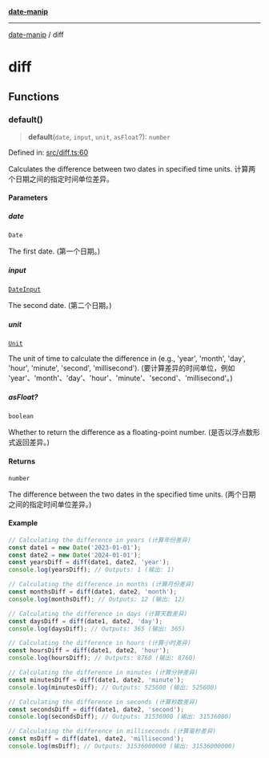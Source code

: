 [**date-manip**](index.md)

***

[date-manip](modules.md) / diff

# diff

## Functions

### default()

> **default**(`date`, `input`, `unit`, `asFloat`?): `number`

Defined in: [src/diff.ts:60](https://github.com/fengxinming/date-manip/blob/672f1dce8f57973c145b734bdf778535cf1bb983/src/diff.ts#L60)

Calculates the difference between two dates in specified time units.
计算两个日期之间的指定时间单位差异。

#### Parameters

##### date

`Date`

The first date. (第一个日期。)

##### input

[`DateInput`](types.md#dateinput)

The second date. (第二个日期。)

##### unit

[`Unit`](types.md#unit)

The unit of time to calculate the difference in
(e.g., 'year', 'month', 'day', 'hour', 'minute', 'second', 'millisecond').
(要计算差异的时间单位，例如 'year'、'month'、'day'、'hour'、'minute'、'second'、'millisecond'。)

##### asFloat?

`boolean`

Whether to return the difference as a floating-point number. (是否以浮点数形式返回差异。)

#### Returns

`number`

The difference between the two dates in the specified time units. (两个日期之间的指定时间单位差异。)

#### Example

```ts
// Calculating the difference in years (计算年份差异)
const date1 = new Date('2023-01-01');
const date2 = new Date('2024-01-01');
const yearsDiff = diff(date1, date2, 'year');
console.log(yearsDiff); // Outputs: 1 (输出: 1)

// Calculating the difference in months (计算月份差异)
const monthsDiff = diff(date1, date2, 'month');
console.log(monthsDiff); // Outputs: 12 (输出: 12)

// Calculating the difference in days (计算天数差异)
const daysDiff = diff(date1, date2, 'day');
console.log(daysDiff); // Outputs: 365 (输出: 365)

// Calculating the difference in hours (计算小时差异)
const hoursDiff = diff(date1, date2, 'hour');
console.log(hoursDiff); // Outputs: 8760 (输出: 8760)

// Calculating the difference in minutes (计算分钟差异)
const minutesDiff = diff(date1, date2, 'minute');
console.log(minutesDiff); // Outputs: 525600 (输出: 525600)

// Calculating the difference in seconds (计算秒数差异)
const secondsDiff = diff(date1, date2, 'second');
console.log(secondsDiff); // Outputs: 31536000 (输出: 31536000)

// Calculating the difference in milliseconds (计算毫秒差异)
const msDiff = diff(date1, date2, 'millisecond');
console.log(msDiff); // Outputs: 31536000000 (输出: 31536000000)
```
